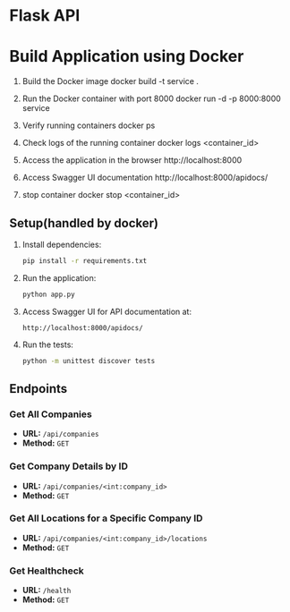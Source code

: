 # Flask API

# Build Application using Docker

1. Build the Docker image
    docker build -t service .

2. Run the Docker container with port 8000
    docker run -d -p 8000:8000 service

3. Verify running containers
    docker ps

4. Check logs of the running container
    docker logs <container_id>

5. Access the application in the browser
    http://localhost:8000

6. Access Swagger UI documentation
    http://localhost:8000/apidocs/

7. stop container
    docker stop <container_id>

## Setup(handled by docker)

1. Install dependencies:
    ```sh
    pip install -r requirements.txt
    ```

2. Run the application:
    ```sh
    python app.py
    ```

3. Access Swagger UI for API documentation at:
    ```
    http://localhost:8000/apidocs/
    ```

4. Run the tests:
    ```sh
    python -m unittest discover tests
    ```

## Endpoints

### Get All Companies
- **URL:** `/api/companies`
- **Method:** `GET`

### Get Company Details by ID
- **URL:** `/api/companies/<int:company_id>`
- **Method:** `GET`

### Get All Locations for a Specific Company ID
- **URL:** `/api/companies/<int:company_id>/locations`
- **Method:** `GET`

### Get Healthcheck
- **URL:** `/health`
- **Method:** `GET`
